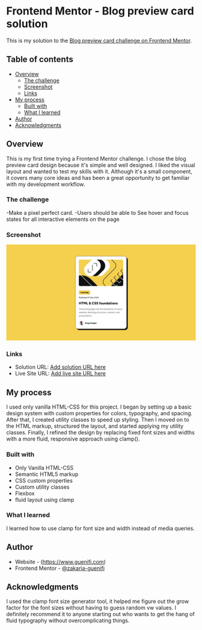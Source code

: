 # Frontend Mentor - Blog preview card solution

This is my solution to the [Blog preview card challenge on Frontend Mentor](https://www.frontendmentor.io/challenges/blog-preview-card-ckPaj01IcS).
## Table of contents

- [Overview](#overview)
  - [The challenge](#the-challenge)
  - [Screenshot](#screenshot)
  - [Links](#links)
- [My process](#my-process)
  - [Built with](#built-with)
  - [What I learned](#what-i-learned)
- [Author](#author)
- [Acknowledgments](#acknowledgments)


## Overview
This is my first time trying a Frontend Mentor challenge. I chose the blog preview card design because it's simple and well designed. I liked the visual layout and wanted to test my skills with it. Although it's a small component, it covers many core ideas and has been a great opportunity to get familiar with my development workflow.

### The challenge
-Make a pixel perfect card.
-Users should be able to See hover and focus states for all interactive elements on the page

### Screenshot
![](./screenshot.jpg)


### Links

- Solution URL: [Add solution URL here](https://your-solution-url.com)
- Live Site URL: [Add live site URL here](https://your-live-site-url.com)

## My process
I used only vanilla HTML-CSS for this project. I began by setting up a basic design system with custom properties for colors, typography, and spacing. After that, I created utility classes to speed up styling. Then I moved on to the HTML markup, structured the layout, and started applying my utility classes. Finally, I refined the design by replacing fixed font sizes and widths with a more fluid, responsive approach using clamp().

### Built with
- Only Vanilla HTML-CSS
- Semantic HTML5 markup
- CSS custom properties
- Custom utility classes
- Flexbox
- fluid layout using clamp

### What I learned
I learned how to use clamp for font size and width instead of media queries.

## Author
- Website - (https://www.guenifi.com)
- Frontend Mentor - [@zakaria-guenifi](https://www.frontendmentor.io/profile/zakaria-guenifi)

## Acknowledgments
I used the clamp font size generator tool, it helped me figure out the grow factor for the font sizes without having to guess random vw values. I definitely recommend it to anyone starting out who wants to get the hang of fluid typography without overcomplicating things.